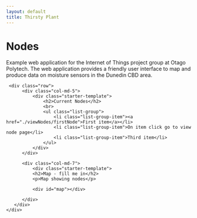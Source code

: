 ```yaml
---
layout: default
title: Thirsty Plant
---
```

<!-- why won't this load properly?! -->
<script src="{{ site.baseurl }}/js/loraserverAPIcall.js"></script>

<div class="container">
    <div class="starter-template">
        <h1>Nodes</h1>
        <p class="lead">Example web application for the Internet of Things project group at Otago Polytech. The web application provides a              friendly user interface to map and produce data on moisture sensors in the Dunedin CBD area.</p>
     </div>

     <div class="row">
          <div class="col-md-5">
              <div class="starter-template">
                  <h2>Current Nodes</h2>
                  <br>
                  <ul class="list-group">
                      <li class="list-group-item"><a href="./viewNodes/firstNode">First item</a></li>
                      <li class="list-group-item">On item click go to view node page</li>
                      <li class="list-group-item">Third item</li>
                  </ul>
              </div>
          </div>

          <div class="col-md-7">
              <div class="starter-template">
              <h2>Map - fill me in</h2>
              <p>Map showing nodes</p>

              <div id="map"></div>

          </div>
       </div>
    </div>


</div><!-- /.container -->
